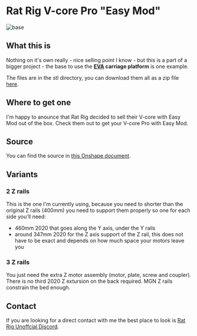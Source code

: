 # Rat Rig V-core Pro "Easy Mod"

![base](https://raw.githubusercontent.com/pkucmus/Easy-Mod/master/images/base.png)

## What this is

Nothing on it's own really - nice selling point I know - but this is a part of a bigger project - the base to use the **[EVA](https://github.com/pkucmus/EVA/) carriage platform** is one example.

The files are in the stl directory, you can download them all as a zip file [here](https://github.com/pkucmus/EVA/archive/master.zip).

## Where to get one

I'm happy to anounce that Rat Rig decided to sell their V-core with Easy Mod out of the box. Check them out to get your V-core Pro with Easy Mod.

## Source

You can find the source in [this Onshape document](https://cad.onshape.com/documents/d1cf51356ca66e6a45738c30/v/bdf1eba1f7df826475f93437/e/61f36bd0b771bfe27606c238).

## Variants

### 2 Z rails

This is the one I'm currently using, because you need to shorter than the original Z rails (400mm) you need to support them properly so one for each side you'll need:

- 460mm 2020 that goes along the Y axis, under the Y rails
- around 347mm 2020 for the Z axis support of the Z rail, this does not have to be exact and depends on how much space your motors leave you

### 3 Z rails

You just need the extra Z motor assembly (motor, plate, screw and coupler). There is no third 2020 Z extursion on the back required. MGN Z rails constrain the bed enough.

## Contact

If you are looking for a direct contact with me the best place to look is [Rat Rig Unoffcial Discord](https://discord.gg/DcCEk8u).

